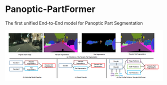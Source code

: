 # Panoptic-PartFormer

The first unified End-to-End model for Panoptic Part Segmentation

![Figure](./figs/panoptic_part_former.PNG) 
